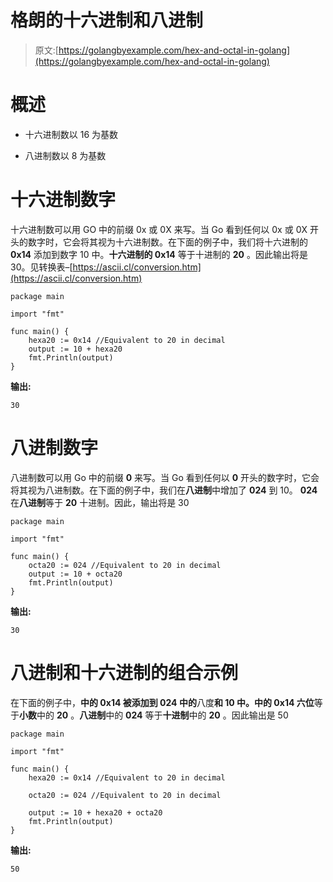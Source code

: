 # 格朗的十六进制和八进制

> 原文:[https://golangbyexample.com/hex-and-octal-in-golang](https://golangbyexample.com/hex-and-octal-in-golang)

# **概述**

*   十六进制数以 16 为基数

*   八进制数以 8 为基数

# **十六进制数字**

十六进制数可以用 GO 中的前缀 0x 或 0X 来写。当 Go 看到任何以 0x 或 0X 开头的数字时，它会将其视为十六进制数。在下面的例子中，我们将十六进制的 **0x14** 添加到数字 10 中。**十六进制的 0x14** 等于十进制的 **20** 。因此输出将是 30。见转换表–[https://ascii.cl/conversion.htm](https://ascii.cl/conversion.htm)

```
package main

import "fmt"

func main() {
    hexa20 := 0x14 //Equivalent to 20 in decimal
    output := 10 + hexa20
    fmt.Println(output)
}
```

**输出:**

```
30
```

# **八进制数字**

八进制数可以用 Go 中的前缀 **0** 来写。当 Go 看到任何以 **0** 开头的数字时，它会将其视为八进制数。在下面的例子中，我们在**八进制**中增加了 **024** 到 10。 **024** 在**八进制**等于 **20** 十进制。因此，输出将是 30

```
package main

import "fmt"

func main() {
    octa20 := 024 //Equivalent to 20 in decimal
    output := 10 + octa20
    fmt.Println(output)
}
```

**输出:**

```
30
```

# **八进制和十六进制的组合示例**

在下面的例子中，**中的 **0x14** 被添加到 **024** 中的**八度**和 **10** 中。**中的 0x14** 六位**等于**小数**中的 **20** 。**八进制**中的 **024** 等于**十进制**中的 **20** 。因此输出是 50

```
package main

import "fmt"

func main() {
    hexa20 := 0x14 //Equivalent to 20 in decimal

    octa20 := 024 //Equivalent to 20 in decimal

    output := 10 + hexa20 + octa20
    fmt.Println(output)
}
```

**输出:**

```
50
```